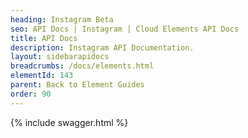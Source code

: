 ```yaml
---
heading: Instagram Beta
seo: API Docs | Instagram | Cloud Elements API Docs
title: API Docs
description: Instagram API Documentation.
layout: sidebarapidocs
breadcrumbs: /docs/elements.html
elementId: 143
parent: Back to Element Guides
order: 90
---
```


{% include swagger.html %}

